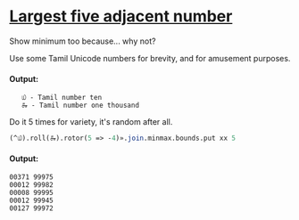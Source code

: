 [1]: https://rosettacode.org/wiki/Largest_five_adjacent_number

# [Largest five adjacent number][1]

Show minimum too because... why not?



Use some Tamil Unicode numbers for brevity, and for amusement purposes.


#### Output:
```
   ௰ - Tamil number ten
   ௲ - Tamil number one thousand
```


Do it 5 times for variety, it's random after all.

```perl
(^௰).roll(௲).rotor(5 => -4)».join.minmax.bounds.put xx 5
```

#### Output:
```
00371 99975
00012 99982
00008 99995
00012 99945
00127 99972
```
